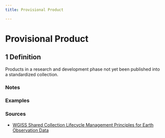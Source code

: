 ```yaml
---
title: Provisional Product

---
```


# Provisional Product

## 1 Definition

Products in a research and development phase not yet been published into a standardized collection. 

### Notes

### Examples 

### Sources 
- [WGISS Shared Collection Lifecycle Management Principles for Earth Observation Data](https://ceos.org/document_management/Working_Groups/WGISS/Documents/Shared%20Collection%20Lifecycle%20Management%20Principles%20for%20Earth%20Observation%20Data_March2025.pdf)